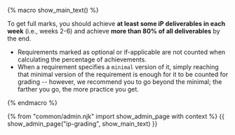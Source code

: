 {% macro show_main_text() %}
<div id="main">

<div id="title">

</div>
<div id="body">

To get full marks, you should achieve **at least some iP deliverables in each week** (i.e., weeks 2-6) and achieve **more than 80% of all deliverables** by the end.
* Requirements marked as <span class="badge badge-pill badge-secondary">optional</span> or <span class="badge badge-pill badge-secondary">if-applicable</span> are not counted when calculating the percentage of achievements.
* When a requirement specifies a `minimal` version of it, simply reaching that minimal version of the requirement is enough for it to be counted for grading -- however, we recommend you to go beyond the minimal; the farther you go, the more practice you get.

</div>
</div>
{% endmacro %}

{% from "common/admin.njk" import show_admin_page with context %}
{{ show_admin_page("ip-grading", show_main_text) }}